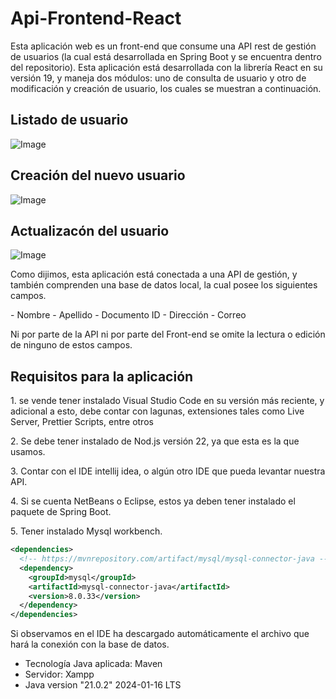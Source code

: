 # Api-Frontend-React

Esta aplicación web es un front-end que consume una API rest de gestión de usuarios (la cual está desarrollada en Spring Boot y se encuentra dentro del repositorio). Esta aplicación está desarrollada con la librería React en su versión 19, y maneja dos módulos: uno de consulta de usuario y otro de modificación y creación de usuario, los cuales se muestran a continuación.

## Listado de usuario
![Image](https://github.com/user-attachments/assets/62485c64-741f-43e5-bbb3-fea815e684a8)

## Creación del nuevo usuario
![Image](https://github.com/user-attachments/assets/60597062-f422-4040-9eaa-fb628b731ea3)

## Actualizacón del usuario
![Image](https://github.com/user-attachments/assets/4e59c08d-63b8-4e85-85de-4828ac9584a0)

<p>
Como dijimos, esta aplicación está conectada a una API de gestión, y también comprenden una base de datos local, la cual posee los siguientes campos.</p>
- Nombre
- Apellido
- Documento ID
- Dirección
- Correo
<p>
Ni por parte de la API ni por parte del Front-end se omite la lectura o edición de ninguno de estos campos.
</p>

## Requisitos para la aplicación

<p>
  1. se vende tener instalado Visual Studio Code en su versión más reciente, y adicional a esto, debe contar con lagunas, extensiones tales como Live Server, Prettier Scripts, entre otros
</p>

<p>
  2. Se debe tener instalado de Nod.js versión 22, ya que esta es la que usamos.
</p>

<p>
  3. Contar con el IDE intellij idea, o algún otro IDE que pueda levantar nuestra API.
</p>

<p>
  4. Si se cuenta NetBeans o Eclipse, estos ya deben tener instalado el paquete de Spring Boot.
</p>

<p>
  5. Tener instalado Mysql workbench.
</p>

```xml
<dependencies>
  <!-- https://mvnrepository.com/artifact/mysql/mysql-connector-java -->
  <dependency>
    <groupId>mysql</groupId>
    <artifactId>mysql-connector-java</artifactId>
    <version>8.0.33</version>
  </dependency>
</dependencies>
```
<p>
  Si observamos en el IDE ha descargado automáticamente el archivo que hará la conexión con la base de datos.
</p>

- Tecnología Java aplicada: Maven
- Servidor: Xampp
- Java version "21.0.2" 2024-01-16 LTS
